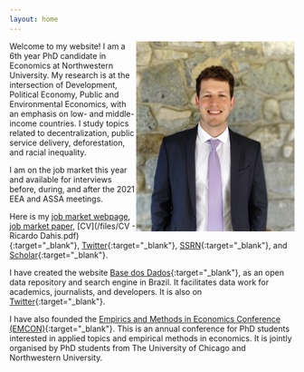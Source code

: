 ```yaml
---
layout: home
---
```


<img src="./files/pictures/profile.jpg" alt="profile" style="width: 280px;" align="right"  />

Welcome to my website! I am a 6th year PhD candidate in Economics at Northwestern University. My research is at the intersection of Development, Political Economy, Public and Environmental Economics, with an emphasis on low- and middle-income countries. I study topics related to decentralization, public service delivery, deforestation, and racial inequality.

I am on the job market this year and available for interviews before, during, and after the 2021 EEA and ASSA meetings.

Here is my [job market webpage](https://sites.northwestern.edu/rdahis/), [job market paper](http://www.ricardodahis.com/files/papers/Dahis_JMP.pdf), [CV](/files/CV - Ricardo Dahis.pdf){:target="_blank"}, [Twitter](https://twitter.com/rdahis){:target="_blank"}, [SSRN](https://ssrn.com/author=2786164){:target="_blank"}, and [Scholar](https://scholar.google.com/citations?user=iDi8BA8AAAAJ){:target="_blank"}.

I have created the website [Base dos Dados](http://www.basedosdados.org){:target="_blank"}, as an open data repository and search engine in Brazil. It facilitates data work for academics, journalists, and developers. It is also on [Twitter](https://twitter.com/basedosdados){:target="_blank"}.

I have also founded the [Empirics and Methods in Economics Conference (EMCON)](https://www.emconference.net/){:target="_blank"}. This is an annual conference for PhD students interested in applied topics and empirical methods in economics. It is jointly organised by PhD students from The University of Chicago and Northwestern University.
